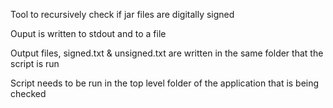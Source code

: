 Tool to recursively check if jar files are digitally signed

Ouput is written to stdout and to a file

Output files, signed.txt & unsigned.txt are written in the same folder that the script is run

Script needs to be run in the top level folder of the application that is being checked
